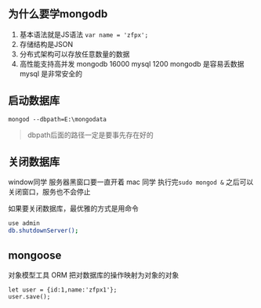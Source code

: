 ## 为什么要学mongodb 
1. 基本语法就是JS语法  `var name = 'zfpx';`
2. 存储结构是JSON
3. 分布式架构可以存放任意数量的数据
4. 高性能支持高并发 mongodb 16000 mysql 1200
mongodb 是容易丢数据
mysql 是非常安全的 

## 启动数据库
```
mongod --dbpath=E:\mongodata
```
> dbpath后面的路径一定是要事先存在好的


## 关闭数据库
window同学 服务器黑窗口要一直开着
mac 同学 执行完`sudo mongod &` 之后可以关闭窗口，服务也不会停止

如果要关闭数据库，最优雅的方式是用命令
```sh
use admin
db.shutdownServer();
```

## mongoose
对象模型工具 ORM
把对数据库的操作映射为对象的对象
```
let user = {id:1,name:'zfpx1'};
user.save();
```

